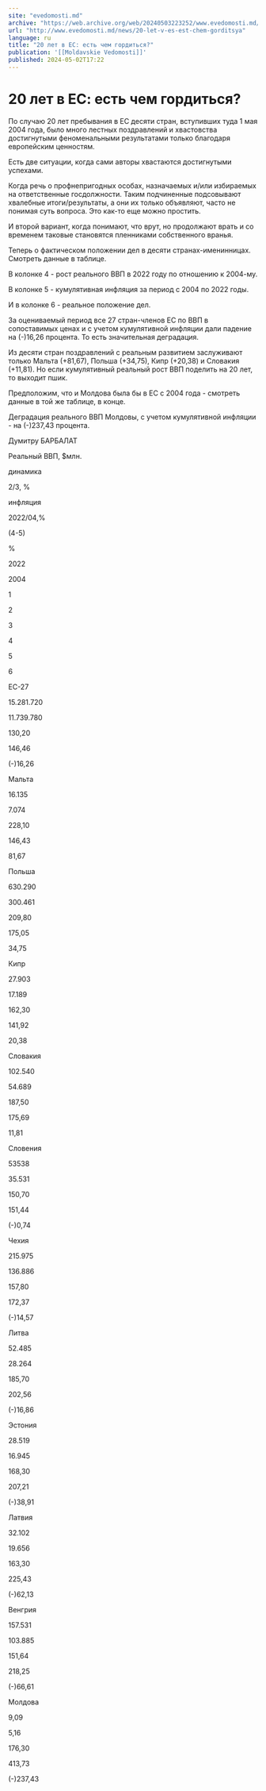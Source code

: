 ```yaml
---
site: "evedomosti.md"
archive: "https://web.archive.org/web/20240503223252/www.evedomosti.md/news/20-let-v-es-est-chem-gorditsya"
url: "http://www.evedomosti.md/news/20-let-v-es-est-chem-gorditsya"
language: ru
title: "20 лет в ЕС: есть чем гордиться?"
publication: '[[Moldavskie Vedomosti]]'
published: 2024-05-02T17:22
---
```


# 20 лет в ЕС: есть чем гордиться?

По случаю 20 лет пребывания в ЕС десяти стран, вступивших туда 1 мая 2004 года, было много лестных поздравлений и хвастовства достигнутыми феноменальными результатами только благодаря европейским ценностям.

Есть две ситуации, когда сами авторы хвастаются достигнутыми успехами.

Когда речь о профнепригодных особах, назначаемых и/или избираемых на ответственные госдолжности. Таким подчиненные подсовывают хвалебные итоги/результаты, а они их только объявляют, часто не понимая суть вопроса. Это как-то еще можно простить.

И второй вариант, когда понимают, что врут, но продолжают врать и со временем таковые становятся пленниками собственного вранья.

Теперь о фактическом положении дел в десяти странах-именинницах. Смотреть данные в таблице.

В колонке 4 - рост реального ВВП в 2022 году по отношению к 2004-му.

В колонке 5 - кумулятивная инфляция за период с 2004 по 2022 годы.

И в колонке 6 - реальное положение дел.

За оцениваемый период все 27 стран-членов ЕС по ВВП в сопоставимых ценах и с учетом кумулятивной инфляции дали падение на (-)16,26 процента. То есть значительная деградация.

Из десяти стран поздравлений с реальным развитием заслуживают только Мальта (+81,67), Польша (+34,75), Кипр (+20,38) и Словакия (+11,81). Но если кумулятивный реальный рост ВВП поделить на 20 лет, то выходит пшик.

Предположим, что и Молдова была бы в ЕС с 2004 года - смотреть данные в той же таблице, в конце.

Деградация реального ВВП Молдовы, с учетом кумулятивной инфляции - на (-)237,43 процента.

Думитру БАРБАЛАТ

Реальный   ВВП, $млн.

динамика

2/3, %

инфляция

2022/04,%

(4-5)

%

2022

2004

1

2

3

4

5

6

EC-27

15.281.720

11.739.780

130,20

146,46

(-)16,26

Мальта

16.135

7.074

228,10

146,43

81,67

Польша

630.290

300.461

209,80

175,05

34,75

Кипр

27.903

17.189

162,30

141,92

20,38

Словакия

102.540

54.689

187,50

175,69

11,81

Словения

53538

35.531

150,70

151,44

(-)0,74

Чехия

215.975

136.886

157,80

172,37

(-)14,57

Литва

52.485

28.264

185,70

202,56

(-)16,86

Эстония

28.519

16.945

168,30

207,21

(-)38,91

Латвия

32.102

19.656

163,30

225,43

(-)62,13

Венгрия

157.531

103.885

151,64

218,25

(-)66,61

Молдова

9,09

5,16

176,30

413,73

(-)237,43